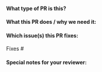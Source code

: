 <!--  Thanks for sending a pull request!  Here are some tips for you:

1. If this is your first time, please read our contributor guidelines: https://github.com/superproj/community/contributors/guide/first-contribution.md#your-first-contribution and developer guide https://github.com/superproj/community/contributors/devel/development.md#development-guide
-->

#### What type of PR is this?

#### What this PR does / why we need it:

#### Which issue(s) this PR fixes:
<!--
*Automatically closes linked issue when PR is merged.
Usage: `Fixes #<issue number>`, or `Fixes (paste link of issue)`.
-->
Fixes #

#### Special notes for your reviewer:
